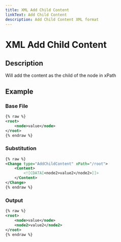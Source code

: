 ```yaml
---
title: XML Add Child Content
linkText: Add Child Content
description: Add Child Content XML format
---
```


# XML Add Child Content

## Description

Will add the content as the child of the node in xPath

## Example

### Base File

```XML
{% raw %}
<root>
    <node>value</node>
</root>
{% endraw %}
```

### Substitution

```XML
{% raw %}
<Change type="AddChildContent" xPath="/root">
    <Content>
        <![CDATA[<node2>value2</node2>]]>
    </Content>
</Change>
{% endraw %}
```

### Output

```XML
{% raw %}
<root>
    <node>value</node>
    <node2>value2</node2>
</root>
{% endraw %}
```
